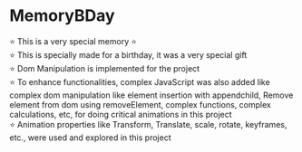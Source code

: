 # MemoryBDay
⭐️ This is a very special memory ⭐️
<br>
⭐️ This is specially made for a birthday, it was a very special gift <br>
⭐️ Dom Manipulation is implemented for the project <br>
⭐️ To enhance functionalities, complex JavaScript was also added like complex dom manipulation like element insertion with appendchild, Remove element from dom using removeElement, complex functions, complex calculations, etc, for doing critical animations in this project <br>
⭐️ Animation properties like Transform, Translate, scale, rotate, keyframes, etc., were used and explored in this project
